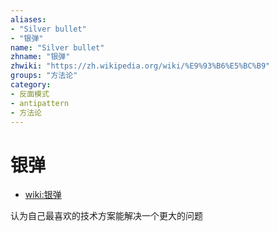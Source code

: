 ```yaml
---
aliases:
- "Silver bullet"
- "银弹"
name: "Silver bullet"
zhname: "银弹"
zhwiki: "https://zh.wikipedia.org/wiki/%E9%93%B6%E5%BC%B9"
groups: "方法论"
category:
- 反面模式
- antipattern
- 方法论
---
```


# 银弹

* [wiki:银弹](https://zh.wikipedia.org/wiki/%E9%93%B6%E5%BC%B9)

认为自己最喜欢的技术方案能解决一个更大的问题